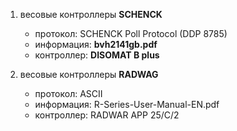 1. весовые контроллеры **SCHENCK**
    * протокол: SCHENCK Poll Protocol (DDP 8785)  
    * информация: **bvh2141gb.pdf**  
    * контроллер: **DISOMAT B plus** 


2. весовые контроллеры **RADWAG** 
    * протокол: ASCII
    * информация: R-Series-User-Manual-EN.pdf
    * контроллер: RADWAR APP 25/C/2
